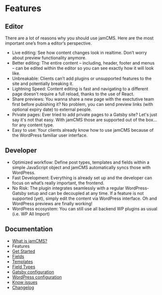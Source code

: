 # Features

## Editor

There are a lot of reasons why you should use jamCMS. Here are the most important one’s from a editor’s perspective.

- Live editing: See how content changes look in realtime. Don’t worry about preview functionality anymore.
- Better editing: The entire content – including, header, footer and menus – can be edited within the editor so you can see exactly how it will look like.
- Unbreakable: Clients can’t add plugins or unsupported features to the site and potentially breaking it.
- Lightning Speed: Content editing is fast and navigating to a different page doesn't require a full reload, thanks to the use of React.
- Share previews: You wanna share a new page with the exectutive team first before pubishing it? No problem, you can send preview links (with optional expiry date) to external people.
- Private pages: Ever tried to add private pages to a Gatsby site? Let's just say it's not that easy. With jamCMS those are supported out of the box... for any content type.
- Easy to use: Your clients already know how to use jamCMS because of the WordPress familiar user interface.

## Developer

- Optimized workflow: Define post types, templates and fields within a simple JavaScript object and jamCMS automatically syncs those with WordPress.
- Fast Development: Everything is already set up and the developer can focus on what’s really important, the frontend.
- No Risk: The plugin integrates seamlessly with a regular WordPress-Gatsby setup and can be decoupled at any time. If a feature is not supported (yet), simply edit the content via WordPress interface. Oh and WordPress previews are finally working!
- WordPress ecosystem: You can still use all backend WP plugins as usual (i.e. WP All Import)

## Documentation

- [What is jamCMS?](https://github.com/robinzimmer1989/jam-cms/blob/master/docs/what-is-jam-cms.md)
- Features
- [Get Started](https://github.com/robinzimmer1989/jam-cms/blob/master/docs/get-started.md)
- [Fields](https://github.com/robinzimmer1989/jam-cms/blob/master/docs/fields.md)
- [Templates](https://github.com/robinzimmer1989/jam-cms/blob/master/docs/templates.md)
- [Field Types](https://github.com/robinzimmer1989/jam-cms/blob/master/docs/field-types.md)
- [Gatsby configuration](https://github.com/robinzimmer1989/jam-cms/blob/master/docs/gatsby-config.md)
- [WordPress configuration](https://github.com/robinzimmer1989/jam-cms/blob/master/docs/wordpress-config.md)
- [Know issues](https://github.com/robinzimmer1989/jam-cms/blob/master/docs/known-issues.md)
- [Changelog](https://github.com/robinzimmer1989/jam-cms/blob/master/docs/changelog.md)

